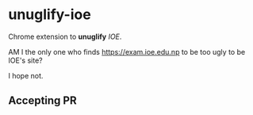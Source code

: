 # unuglify-ioe
Chrome extension to **unuglify** *IOE*.

AM I the only one who finds https://exam.ioe.edu.np to be too ugly to be IOE's site?

I hope not. 
## Accepting PR

